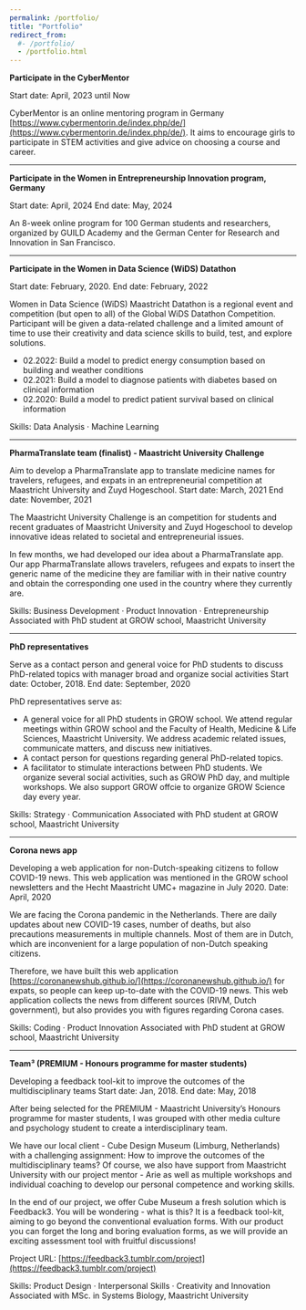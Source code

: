 ```yaml
---
permalink: /portfolio/
title: "Portfolio"
redirect_from: 
  #- /portfolio/
  - /portfolio.html
---
```


**Participate in the CyberMentor**

Start date: April, 2023 until Now

CyberMentor is an online mentoring program in Germany [https://www.cybermentorin.de/index.php/de/](https://www.cybermentorin.de/index.php/de/). It aims to encourage girls to participate in STEM activities and give advice on choosing a course and career.

------
**Participate in the Women in Entrepreneurship Innovation program, Germany**

Start date: April, 2024 End date: May, 2024 

An 8-week online program for 100 German students and researchers, organized by GUILD Academy and the German Center for Research and Innovation in San Francisco. 

------
**Participate in the Women in Data Science (WiDS) Datathon**

Start date: February, 2020. End date: February, 2022

Women in Data Science (WiDS) Maastricht Datathon is a regional event and competition (but open to all) of the Global WiDS Datathon Competition. Participant will be given a data-related challenge and a limited amount of time to use their creativity and data science skills to build, test, and explore solutions.
* 02.2022: Build a model to predict energy consumption based on building and weather conditions
* 02.2021: Build a model to diagnose patients with diabetes based on clinical information
* 02.2020: Build a model to predict patient survival based on clinical information

Skills: Data Analysis · Machine Learning

------
**PharmaTranslate team (finalist) - Maastricht University Challenge**

Aim to develop a PharmaTranslate app to translate medicine names for travelers, refugees, and expats in an entrepreneurial competition at Maastricht University and Zuyd Hogeschool.
Start date: March, 2021 End date: November, 2021

The Maastricht University Challenge is an competition for students and recent graduates of Maastricht University and Zuyd Hogeschool to develop innovative ideas related to societal and entrepreneurial issues.

In few months, we had developed our idea about a PharmaTranslate app. Our app PharmaTranslate allows travelers, refugees and expats to insert the generic name of the medicine they are familiar with in their native country and obtain the corresponding one used in the country where they currently are.

Skills: Business Development · Product Innovation · Entrepreneurship
Associated with PhD student at GROW school, Maastricht University

------
**PhD representatives**

Serve as a contact person and general voice for PhD students to discuss PhD-related topics with manager broad and organize social activities
Start date: October, 2018. End date: September, 2020

PhD representatives serve as:
* A general voice for all PhD students in GROW school. We attend regular meetings within GROW school and the Faculty of Health, Medicine & Life Sciences, Maastricht University. We address academic related issues, communicate matters, and discuss new initiatives.
* A contact person for questions regarding general PhD-related topics.
* A facilitator to stimulate interactions between PhD students. We organize several social activities, such as GROW PhD day, and multiple workshops. We also support GROW offcie to organize GROW Science day every year.

Skills: Strategy · Communication
Associated with PhD student at GROW school, Maastricht University

------
**Corona news app**

Developing a web application for non-Dutch-speaking citizens to follow COVID-19 news. This web application was mentioned in the GROW school newsletters and the Hecht Maastricht UMC+ magazine in July 2020.
Date: April, 2020

We are facing the Corona pandemic in the Netherlands. There are daily updates about new COVID-19 cases, number of deaths, but also precautions measurements in multiple channels. Most of them are in Dutch, which are inconvenient for a large population of non-Dutch speaking citizens.

Therefore, we have built this web application [https://coronanewshub.github.io/](https://coronanewshub.github.io/) for expats, so people can keep up-to-date with the COVID-19 news. This web application collects the news from different sources (RIVM, Dutch government), but also provides you with figures regarding Corona cases.

Skills: Coding · Product Innovation
Associated with PhD student at GROW school, Maastricht University

------
**Team³ (PREMIUM - Honours programme for master students)**

Developing a feedback tool-kit to improve the outcomes of the multidisciplinary teams
Start date: Jan, 2018. End date: May, 2018

After being selected for the PREMIUM - Maastricht University’s Honours programme for master students, I was grouped with other media culture and psychology student to create a interdisciplinary team.

We have our local client - Cube Design Museum (Limburg, Netherlands) with a challenging assignment: How to improve the outcomes of the multidisciplinary teams? Of course, we also have support from Maastricht University with our project mentor - Arie as well as multiple workshops and individual coaching to develop our personal competence and working skills.

In the end of our project, we offer Cube Museum a fresh solution which is Feedback3. You will be wondering - what is this? It is a feedback tool-kit, aiming to go beyond the conventional evaluation forms. With our product you can forget the long and boring evaluation forms, as we will provide an exciting assessment tool with fruitful discussions!

Project URL: [https://feedback3.tumblr.com/project](https://feedback3.tumblr.com/project)

Skills: Product Design · Interpersonal Skills · Creativity and Innovation
Associated with MSc. in Systems Biology, Maastricht University

